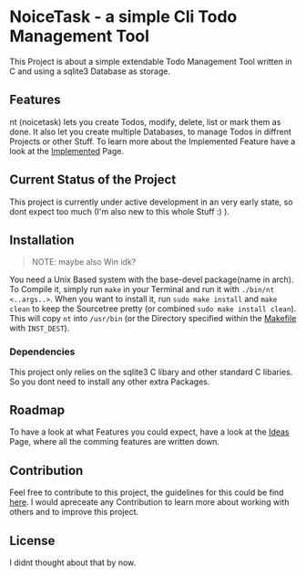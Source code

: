 # NoiceTask - a simple Cli Todo Management Tool

This Project is about a simple extendable Todo Management Tool written in C and using a sqlite3 Database as storage.

## Features

nt (noicetask) lets you create Todos, modify, delete, list or mark them as done.
It also let you create multiple Databases, to manage Todos in diffrent Projects or other Stuff.
To learn more about the Implemented Feature have a look at the [Implemented](./docs/IMPLEMENTED.md) Page.

## Current Status of the Project

This project is currently under active development in an very early state, so dont expect too much (I'm also new to this whole Stuff :) ).

## Installation

> NOTE: maybe also Win idk?

You need a Unix Based system with the base-devel package(name in arch).
To Compile it, simply run `make` in your Terminal and run it with `./bin/nt <..args..>`.
When you want to install it, run `sudo make install` and `make clean` to keep the Sourcetree pretty (or combined `sudo make install clean`).
This will copy `nt` into `/usr/bin` (or the Directory specified within the [Makefile](./Makefile) with `INST_DEST`).

### Dependencies

This project only relies on the sqlite3 C libary and other standard C libaries. So you dont need to install any other extra Packages.

## Roadmap

To have a look at what Features you could expect, have a look at the [Ideas](./docs/IDEAS.md) Page, where all the comming features are written down.

## Contribution

Feel free to contribute to this project, the guidelines for this could be find [here](./docs/CONTRIBUTING.md).
I would apreceate any Contribution to learn more about working with others and to improve this project.

## License

I didnt thought about that by now.
